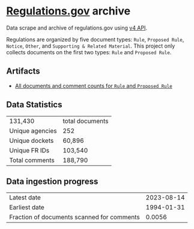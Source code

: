 # [Regulations.gov](https://www.regulations.gov/) archive

Data scrape and archive of regulations.gov using [v4 API](https://open.gsa.gov/api/regulationsgov/).

Regulations are organized by five document types: `Rule`, `Proposed Rule`, `Notice`, `Other`, and `Supporting & Related Material`. This project only collects documents on the first two types: `Rule` and `Proposed Rule`.

## Artifacts

+ [All documents and comment counts for `Rule` and `Proposed Rule`](artifacts/LISTING_rules_and_posted_rules.csv)


## Data Statistics
|     |     |
|---- |---- |
| 131,430 | total documents |
| Unique agencies| 252 |
| Unique dockets | 60,896 |
| Unique FR IDs  | 103,540 
| Total comments | 188,790 |

## Data ingestion progress
|     |     |
|---- |---- |
| Latest date   | 2023-08-14 |
| Earliest date | 1994-01-31    |
| Fraction of documents scanned for comments  | 0.0056 |

